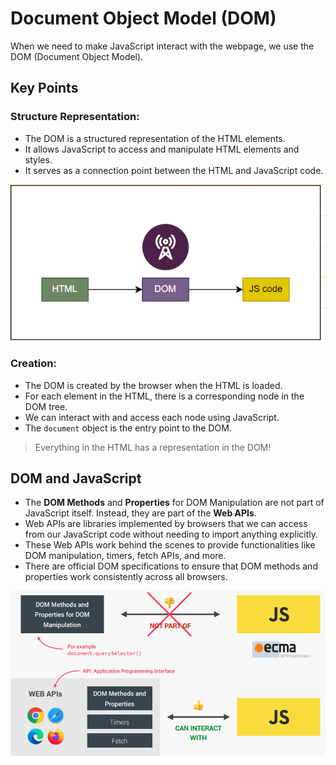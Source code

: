 # Document Object Model (DOM)

When we need to make JavaScript interact with the webpage, we use the DOM (Document Object Model).

## Key Points

### Structure Representation:

- The DOM is a structured representation of the HTML elements.
- It allows JavaScript to access and manipulate HTML elements and styles.
- It serves as a connection point between the HTML and JavaScript code.

<div style="text-align: center;">
    <img src="images/DOM/1722156360692.png" alt="Centered Image">
</div>

### Creation:

- The DOM is created by the browser when the HTML is loaded.
- For each element in the HTML, there is a corresponding node in the DOM tree.
- We can interact with and access each node using JavaScript.
- The `document` object is the entry point to the DOM.

> Everything in the HTML has a representation in the DOM!

## DOM and JavaScript

- The **DOM Methods** and **Properties** for DOM Manipulation are not part of JavaScript itself. Instead, they are part of the **Web APIs**.
- Web APIs are libraries implemented by browsers that we can access from our JavaScript code without needing to import anything explicitly.
- These Web APIs work behind the scenes to provide functionalities like DOM manipulation, timers, fetch APIs, and more.
- There are official DOM specifications to ensure that DOM methods and properties work consistently across all browsers.

<div style="text-align: center;">
    <img src="images/DOM/1722157041403.png" alt="Centered Image">
</div>

